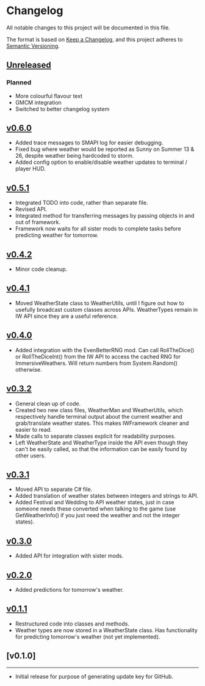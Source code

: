 # Changelog

All notable changes to this project will be documented in this file.

The format is based on [Keep a Changelog](https://keepachangelog.com/en/1.0.0/),
and this project adheres to [Semantic Versioning](https://semver.org/spec/v2.0.0.html).

## [Unreleased](https://github.com/ImaanBontle/SDV-immersive-weathers/commits/compare/v0.6.0...HEAD)

### Planned

- More colourful flavour text
- GMCM integration
- Switched to better changelog system

## [v0.6.0](https://github.com/ImaanBontle/SDV-immersive-weathers/compare/0.6.0...v0.6.1)

- Added trace messages to SMAPI log for easier debugging.
- Fixed bug where weather would be reported as Sunny on Summer 13 & 26, despite weather being hardcoded to storm.
- Added config option to enable/disable weather updates to terminal / player HUD.

## [v0.5.1](https://github.com/ImaanBontle/SDV-immersive-weathers/compare/0.4.2...0.5.1)

- Integrated TODO into code, rather than separate file.
- Revised API.
- Integrated method for transferring messages by passing objects in and out of framework.
- Framework now waits for all sister mods to complete tasks before predicting weather for tomorrow.

## [v0.4.2](https://github.com/ImaanBontle/SDV-immersive-weathers/compare/0.4.1...0.4.2)

- Minor code cleanup.

## [v0.4.1](https://github.com/ImaanBontle/SDV-immersive-weathers/compare/0.4.0...0.4.1)

- Moved WeatherState class to WeatherUtils, until I figure out how to usefully broadcast custom classes across APIs. WeatherTypes remain in IW API since they are a useful reference.

## [v0.4.0](https://github.com/ImaanBontle/SDV-immersive-weathers/compare/0.3.2...0.4.0)

- Added integration with the EvenBetterRNG mod. Can call RollTheDice() or RollTheDiceInt() from the IW API to access the cached RNG for ImmersiveWeathers. Will return numbers from System.Random() otherwise.

## [v0.3.2](https://github.com/ImaanBontle/SDV-immersive-weathers/compare/0.3.1...0.3.2)

- General clean up of code.
- Created two new class files, WeatherMan and WeatherUtils, which respectively handle terminal output about the current weather and grab/translate weather states. This makes IWFramework cleaner and easier to read. 
- Made calls to separate classes explicit for readability purposes.
- Left WeatherState and WeatherType inside the API even though they can't be easily called, so that the information can be easily found by other users.

## [v0.3.1](https://github.com/ImaanBontle/SDV-immersive-weathers/compare/0.3.0...0.3.1)

- Moved API to separate C# file.
- Added translation of weather states between integers and strings to API.
- Added Festival and Wedding to API weather states, just in case someone needs these converted when talking to the game (use GetWeatherInfo() if you just need the weather and not the integer states).

## [v0.3.0](https://github.com/ImaanBontle/SDV-immersive-weathers/compare/0.2.0...0.3.0)

- Added API for integration with sister mods.

## [v0.2.0](https://github.com/ImaanBontle/SDV-immersive-weathers/compare/0.1.1...0.2.0)

- Added predictions for tomorrow's weather.

## [v0.1.1](https://github.com/ImaanBontle/SDV-immersive-weathers/commits/0.1.1)

- Restructured code into classes and methods.
- Weather types are now stored in a WeatherState class. Has functionality for predicting tomorrow's weather (not yet implemented).

## [v0.1.0]
-----
- Initial release for purpose of generating update key for GitHub.
